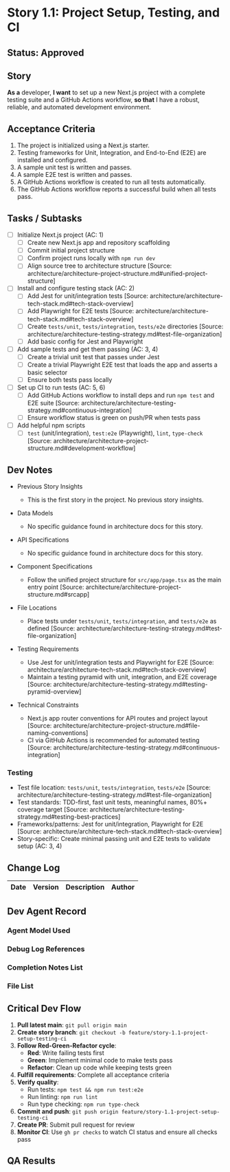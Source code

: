 # Story 1.1: Project Setup, Testing, and CI

## Status: Approved

## Story

**As a** developer, **I want** to set up a new Next.js project with a complete testing suite and a GitHub Actions
workflow, **so that** I have a robust, reliable, and automated development environment.

## Acceptance Criteria

1. The project is initialized using a Next.js starter.
2. Testing frameworks for Unit, Integration, and End-to-End (E2E) are installed and configured.
3. A sample unit test is written and passes.
4. A sample E2E test is written and passes.
5. A GitHub Actions workflow is created to run all tests automatically.
6. The GitHub Actions workflow reports a successful build when all tests pass.

## Tasks / Subtasks

- [ ] Initialize Next.js project (AC: 1)
  - [ ] Create new Next.js app and repository scaffolding
  - [ ] Commit initial project structure
  - [ ] Confirm project runs locally with `npm run dev`
  - [ ] Align source tree to architecture structure [Source:
        architecture/architecture-project-structure.md#unified-project-structure]
- [ ] Install and configure testing stack (AC: 2)
  - [ ] Add Jest for unit/integration tests [Source: architecture/architecture-tech-stack.md#tech-stack-overview]
  - [ ] Add Playwright for E2E tests [Source: architecture/architecture-tech-stack.md#tech-stack-overview]
  - [ ] Create `tests/unit`, `tests/integration`, `tests/e2e` directories [Source:
        architecture/architecture-testing-strategy.md#test-file-organization]
  - [ ] Add basic config for Jest and Playwright
- [ ] Add sample tests and get them passing (AC: 3, 4)
  - [ ] Create a trivial unit test that passes under Jest
  - [ ] Create a trivial Playwright E2E test that loads the app and asserts a basic selector
  - [ ] Ensure both tests pass locally
- [ ] Set up CI to run tests (AC: 5, 6)
  - [ ] Add GitHub Actions workflow to install deps and run `npm test` and E2E suite [Source:
        architecture/architecture-testing-strategy.md#continuous-integration]
  - [ ] Ensure workflow status is green on push/PR when tests pass
- [ ] Add helpful npm scripts
  - [ ] `test` (unit/integration), `test:e2e` (Playwright), `lint`, `type-check` [Source:
        architecture/architecture-project-structure.md#development-workflow]

## Dev Notes

- Previous Story Insights

  - This is the first story in the project. No previous story insights.

- Data Models

  - No specific guidance found in architecture docs for this story.

- API Specifications

  - No specific guidance found in architecture docs for this story.

- Component Specifications

  - Follow the unified project structure for `src/app/page.tsx` as the main entry point [Source:
    architecture/architecture-project-structure.md#srcapp]

- File Locations

  - Place tests under `tests/unit`, `tests/integration`, and `tests/e2e` as defined [Source:
    architecture/architecture-testing-strategy.md#test-file-organization]

- Testing Requirements

  - Use Jest for unit/integration tests and Playwright for E2E [Source:
    architecture/architecture-tech-stack.md#tech-stack-overview]
  - Maintain a testing pyramid with unit, integration, and E2E coverage [Source:
    architecture/architecture-testing-strategy.md#testing-pyramid-overview]

- Technical Constraints
  - Next.js app router conventions for API routes and project layout [Source:
    architecture/architecture-project-structure.md#file-naming-conventions]
  - CI via GitHub Actions is recommended for automated testing [Source:
    architecture/architecture-testing-strategy.md#continuous-integration]

### Testing

- Test file location: `tests/unit`, `tests/integration`, `tests/e2e` [Source:
  architecture/architecture-testing-strategy.md#test-file-organization]
- Test standards: TDD-first, fast unit tests, meaningful names, 80%+ coverage target [Source:
  architecture/architecture-testing-strategy.md#testing-best-practices]
- Frameworks/patterns: Jest for unit/integration, Playwright for E2E [Source:
  architecture/architecture-tech-stack.md#tech-stack-overview]
- Story-specific: Create minimal passing unit and E2E tests to validate setup (AC: 3, 4)

## Change Log

| Date | Version | Description | Author |
| ---- | ------- | ----------- | ------ |

## Dev Agent Record

### Agent Model Used

### Debug Log References

### Completion Notes List

### File List

## Critical Dev Flow

1. **Pull latest main**: `git pull origin main`
2. **Create story branch**: `git checkout -b feature/story-1.1-project-setup-testing-ci`
3. **Follow Red-Green-Refactor cycle**:
   - **Red**: Write failing tests first
   - **Green**: Implement minimal code to make tests pass
   - **Refactor**: Clean up code while keeping tests green
4. **Fulfill requirements**: Complete all acceptance criteria
5. **Verify quality**:
   - Run tests: `npm test && npm run test:e2e`
   - Run linting: `npm run lint`
   - Run type checking: `npm run type-check`
6. **Commit and push**: `git push origin feature/story-1.1-project-setup-testing-ci`
7. **Create PR**: Submit pull request for review
8. **Monitor CI**: Use `gh pr checks` to watch CI status and ensure all checks pass

## QA Results
